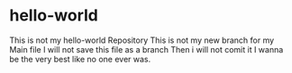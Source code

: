 # hello-world
This is not my hello-world Repository
 This is not my new branch for my Main file
 I will not save this file as a branch 
 Then i will not comit it 
I wanna be the very best like no one ever was.
